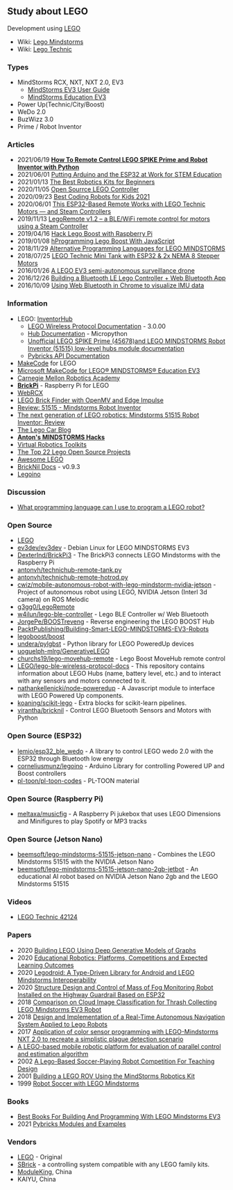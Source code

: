 ##  Study about LEGO
Development using [LEGO](https://www.lego.com/)
- Wiki: [Lego Mindstorms](https://en.wikipedia.org/wiki/Lego_Mindstorms)
- Wiki: [Lego Technic](https://en.wikipedia.org/wiki/Lego_Technic)


### Types
- MindStorms RCX, NXT, NXT 2.0, EV3
    - [MindStorms EV3 User Guide](https://www.lego.com/cdn/cs/set/assets/bltbef4d6ce0f40363c/LMSUser_Guide_LEGO_MINDSTORMS_EV3_11_Tablet_ENUS.pdf)
    - [MindStorms Education EV3](https://le-www-live-s.legocdn.com/sc/media/files/user-guides/ev3/ev3_user_guide_us-ab5d4fc71211c1edc77a7362bab2d88a.pdf?la=en-us)
- Power Up(Technic/City/Boost)
- WeDo 2.0
- BuzWizz 3.0
- Prime / Robot Inventor


### Articles
- 2021/06/19 [**How To Remote Control LEGO SPIKE Prime and Robot Inventor with Python**](https://antonsmindstorms.com/2021/06/19/how-to-remote-control-lego-spike-prime-and-robot-inventor-with-python/)
- 2021/06/01 [Putting Arduino and the ESP32 at Work for STEM Education](https://www.infoq.com/news/2021/06/elecrow-crowbits-stem-scratch/)
- 2021/01/13 [The Best Robotics Kits for Beginners](https://www.nytimes.com/wirecutter/reviews/best-robotics-kits-for-beginners/)
- 2020/11/05 [Open Sourrce LEGO Controller](https://hackaday.com/2020/11/05/open-source-lego-controller/)
- 2020/09/23 [Best Coding Robots for Kids 2021](https://www.androidcentral.com/best-coding-robots-kids)
- 2020/06/01 [This ESP32-Based Remote Works with LEGO Technic Motors — and Steam Controllers](https://www.hackster.io/news/this-esp32-based-remote-works-with-lego-technic-motors-and-steam-controllers-16988dd19f83)
- 2019/11/13 [LegoRemote v1.2 – a BLE/WiFi remote control for motors using a Steam Controller](https://www.g3gg0.de/wordpress/programming/legoremote/)
- 2019/04/16 [Hack Lego Boost with Raspberry Pi](https://magpi.raspberrypi.org/articles/hack-lego-boost-with-raspberry-pi)
- 2019/01/08 [hProgramming Lego Boost With JavaScript](https://www.s-church.net/blog/2019/01/08/programming-lego-with-javascript-tonight-at-dsmjs/)
- 2018/11/29 [Alternative Programming Languages for LEGO MINDSTORMS](http://www.legoengineering.com/alternative-programming-languages/)
- 2018/07/25 [LEGO Technic Mini Tank with ESP32 & 2x NEMA 8 Stepper Motors](https://blog.adafruit.com/2018/07/25/lego-technic-mini-tank-with-esp32-2x-nema-8-stepper-motors-lego-technic-minifig-minitank/)
- 2016/01/26 [A LEGO EV3 semi-autonomous surveillance drone](https://www.linkedin.com/pulse/lego-ev3-semi-autonomous-surveillance-drone-damousis-m-eng-ph-d-)
- 2016/12/26 [Building a Bluetooth LE Lego Controller + Web Bluetooth App](https://medium.com/@monkeytypewritr/building-a-bluetooth-le-lego-controller-web-bluetooth-app-754a9993d511)
- 2016/10/09 [Using Web Bluetooth in Chrome to visualize IMU data](https://medium.com/@monkeytypewritr/web-bluetooth-arduino-101-e8bffefb7068)


### Information
- LEGO: [InventorHub](https://lego.github.io/MINDSTORMS-Robot-Inventor-hub-API/)
    - [LEGO Wireless Protocol Documentation](https://lego.github.io/lego-ble-wireless-protocol-docs/) - 3.0.00
    - [Hub Documentation](https://lego.github.io/MINDSTORMS-Robot-Inventor-hub-API/) - Micropython
    - [Unofficial LEGO SPIKE Prime (45678)and LEGO MINDSTORMS Robot Inventor (51515) low-level hubs module documentation](https://hubmodule.readthedocs.io/en/latest/)
    - [Pybricks API Documentation](https://docs.pybricks.com/en/latest/media.html)
- [MakeCode](https://makecode.mindstorms.com/) for LEGO
- [Microsoft MakeCode for LEGO® MINDSTORMS® Education EV3](https://makecode.com/blog/lego/05-15-2018)
- [Carnegie Mellon Robotics Academy](https://www.cmu.edu/roboticsacademy/roboticscurriculum/)
- [**BrickPi**](https://www.dexterindustries.com/brickpi/) - Raspberry Pi for LEGO
- [WebRCX](http://www.sckans.edu/~sireland/lego/webrcx/)
- [LEGO Brick Finder with OpenMV and Edge Impulse](https://www.digikey.com/en/maker/projects/lego-brick-finder-with-openmv-and-edge-impulse/1411a4242d884158ae8f656d5b9b0d53)
- [Review: 51515 - Mindstorms Robot Inventor](https://rebrickable.com/blog/315/review-51515-mindstorms-robot-inventor/)
- [The next generation of LEGO robotics: Mindstorms 51515 Robot Inventor: Review](https://www.brothers-brick.com/2020/10/10/the-next-generation-of-lego-robotics-mindstorms-51515-robot-inventor-review/)
- [The Lego Car Blog](https://thelegocarblog.com/)
- [**Anton's MINDSTORMS Hacks**](https://antonsmindstorms.com/)
- [Virtual Robotics Toolkits](https://www.virtualroboticstoolkit.com/)
- [The Top 22 Lego Open Source Projects](https://awesomeopensource.com/projects/lego)
- [Awesome LEGO](https://awesomeopensource.com/project/ad-si/awesome-lego)
- [BrickNil Docs](https://virantha.github.io/bricknil/) - v0.9.3
- [Legoino](https://www.arduino.cc/reference/en/libraries/legoino)


### Discussion
- [What programming language can I use to program a LEGO robot?](https://www.quora.com/What-programming-language-can-I-use-to-program-a-LEGO-robot)


### Open Source
- [LEGO](https://github.com/LEGO) 
- [ev3dev/ev3dev](https://github.com/ev3dev/ev3dev) - Debian Linux for LEGO MINDSTORMS EV3
- [DexterInd/BrickPi3](https://github.com/DexterInd/BrickPi3) - The BrickPi3 connects LEGO Mindstorms with the Raspberry Pi
- [antonvh/technichub-remote-tank.py](https://gist.github.com/antonvh/aca9e9a32aaebe337af3fb1a6f2712aa)
- [antonvh/technichub-remote-hotrod.py](https://gist.github.com/antonvh/88548d95e771043662f038de451e28f2)
- [cwiz/mobile-autonomous-robot-with-lego-mindstorm-nvidia-jetson](https://github.com/cwiz/mobile-autonomous-robot-with-lego-mindstorm-nvidia-jetson) - Project of autonomous robot using LEGO, NVIDIA Jetson (Interl 3d camera) on ROS Melodic
- [g3gg0/LegoRemote](https://github.com/g3gg0/LegoRemote)
- [w4ilun/lego-ble-controller](https://github.com/w4ilun/lego-ble-controller) - Lego BLE Controller w/ Web Bluetooth
- [JorgePe/BOOSTreveng](https://github.com/JorgePe/BOOSTreveng) - Reverse engineering the LEGO BOOST Hub
- [PacktPublishing/Building-Smart-LEGO-MINDSTORMS-EV3-Robots](https://github.com/PacktPublishing/Building-Smart-LEGO-MINDSTORMS-EV3-Robots)
- [legoboost/boost](https://github.com/legoboost/boost)
- [undera/pylgbst](https://github.com/undera/pylgbst) - Python library for LEGO PoweredUp devices
- [uoguelph-mlrg/GenerativeLEGO](https://github.com/uoguelph-mlrg/GenerativeLEGO) 
- [churchs19/lego-movehub-remote](https://github.com/churchs19/lego-movehub-remote) - Lego Boost MoveHub remote control
- [LEGO/lego-ble-wireless-protocol-docs](https://github.com/LEGO/lego-ble-wireless-protocol-docs) - This repository contains information about LEGO Hubs (name, battery level, etc.) and to interact with any sensors and motors connected to it.
- [nathankellenicki/node-poweredup](https://github.com/nathankellenicki/node-poweredup) - A Javascript module to interface with LEGO Powered Up components.
- [koaning/scikit-lego](https://github.com/koaning/scikit-lego) - Extra blocks for scikit-learn pipelines.
- [virantha/bricknil](https://github.com/virantha/bricknil) - Control LEGO Bluetooth Sensors and Motors with Python

### Open Source (ESP32)
- [lemio/esp32_ble_wedo](https://github.com/lemio/esp32_ble_wedo) - A library to control LEGO wedo 2.0 with the ESP32 through Bluetooth low energy
- [corneliusmunz/legoino](https://github.com/corneliusmunz/legoino) - Arduino Library for controlling Powered UP and Boost controllers
- [pl-toon/pl-toon-codes](https://github.com/pl-toon/pl-toon-codes) - PL-TOON material

### Open Source (Raspberry Pi)
- [meltaxa/musicfig](https://github.com/meltaxa/musicfig) - A Raspberry Pi jukebox that uses LEGO Dimensions and Minifigures to play Spotify or MP3 tracks

### Open Source (Jetson Nano)
- [beemsoft/lego-mindstorms-51515-jetson-nano](https://github.com/beemsoft/lego-mindstorms-51515-jetson-nano) - Combines the LEGO Mindstorms 51515 with the NVIDIA Jetson Nano
- [beemsoft/lego-mindstorms-51515-jetson-nano-2gb-jetbot](https://github.com/beemsoft/lego-mindstorms-51515-jetson-nano-2gb-jetbot) - An educational AI robot based on NVIDIA Jetson Nano 2gb and the LEGO Mindstorms 51515


### Videos
- [LEGO Technic 42124](https://www.youtube.com/results?search_query=LEGO+Technic+42124)


### Papers
- 2020 [Building LEGO Using Deep Generative Models of Graphs](https://arxiv.org/pdf/2012.11543.pdf)
- 2020 [Educational Robotics: Platforms, Competitions and Expected Learning Outcomes](https://ieeexplore.ieee.org/stamp/stamp.jsp?arnumber=9281039)
- 2020 [Legodroid: A Type-Driven Library for Android and LEGO Mindstorms Interoperability](https://www.ncbi.nlm.nih.gov/pmc/articles/PMC7181153/)
- 2020 [Structure Design and Control of Mass of Fog Monitoring Robot Installed on the Highway Guardrail Based on ESP32](https://ieeexplore.ieee.org/document/9189255)
- 2018 [Comparison on Cloud Image Classification for Thrash Collecting LEGO Mindstorms EV3 Robot](https://core.ac.uk/download/pdf/229280513.pdf)
- 2018 [Design and Implementation of a Real-Time Autonomous Navigation System Applied to Lego Robots](https://folk.ntnu.no/skoge/prost/proceedings/PID-2018/0134.PDF)
- 2017 [Application of color sensor programming with LEGO-Mindstorms NXT 2.0 to recreate a simplistic plague detection scenario](https://revistas.utp.edu.co/index.php/revistaciencia/article/view/15101/10621)
- [A LEGO-based mobile robotic platform for evaluation of parallel control and estimation algorithm](http://uu.diva-portal.org/smash/get/diva2:476433/FULLTEXT01.pdf)
- 2002 [A Lego-Based Soccer-Playing Robot Competition For Teaching Design](https://peer.asee.org/a-lego-soccer-playing-robot-competition-for-teaching-design.pdf)
- 2001 [Building a LEGO ROV Using the MindStorms Robotics Kit](http://www3.mbari.org/archive/education/internship/01interns/01papers/winter.pdf)
- 1999 [Robot Soccer with LEGO Mindstorms](https://link.springer.com/content/pdf/10.1007%2F3-540-48422-1_11.pdf)


### Books
- [Best Books For Building And Programming With LEGO Mindstorms EV3](https://growingupbilingual.com/best-books-building-programming-lego-mindorstoms-ev3/)
- 2021 [Pybricks Modules and Examples](https://docs.pybricks.com/_/downloads/en/latest/pdf/)


### Vendors
- [LEGO](https://www.lego.com/) - Original
- [SBrick](https://sbrick.com/) - a controlling system compatible with any LEGO family kits.
- [ModuleKing](https://mouldkingblock.com/), China
- KAIYU, China

